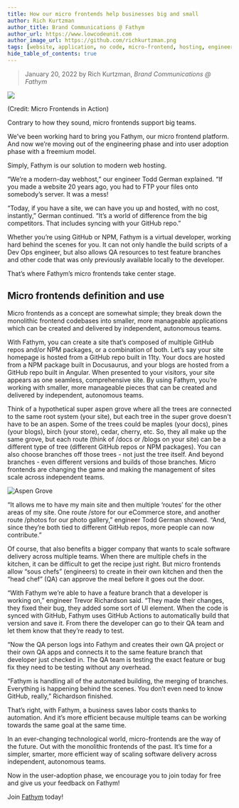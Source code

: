 ```yaml
---
title: How our micro frontends help businesses big and small
author: Rich Kurtzman
author_title: Brand Communications @ Fathym
author_url: https://www.lowcodeunit.com
author_image_url: https://github.com/richkurtzman.png
tags: [website, application, no code, micro-frontend, hosting, engineering]
hide_table_of_contents: true
---
```


> January 20, 2022 by Rich Kurtzman, _Brand Communications @ Fathym_

![](/img/MFERAngularSvelteAngularDocu.png) 

(Credit: Micro Frontends in Action)

Contrary to how they sound, micro frontends support big teams.  

We’ve been working hard to bring you Fathym, our micro frontend platform. And now we’re moving out of the engineering phase and into user adoption phase with a freemium model.  

Simply, Fathym is our solution to modern web hosting.  

“We’re a modern-day webhost,” our engineer Todd German explained. “If you made a website 20 years ago, you had to FTP your files onto somebody’s server. It was a mess!  

“Today, if you have a site, we can have you up and hosted, with no cost, instantly,” German continued. “It’s a world of difference from the big competitors. That includes syncing with your GitHub repo.” 

Whether you’re using GitHub or NPM, Fathym is a virtual developer, working hard behind the scenes for you. It can not only handle the build scripts of a Dev Ops engineer, but also allows QA resources to test feature branches and other code that was only previously available locally to the developer.  

That’s where Fathym’s micro frontends take center stage.  
## Micro frontends definition and use 

Micro frontends as a concept are somewhat simple; they break down the monolithic frontend codebases into smaller, more manageable applications which can be created and delivered by independent, autonomous teams.  

With Fathym, you can create a site that’s composed of multiple GitHub repos and/or NPM packages, or a combination of both. Let’s say your site homepage is hosted from a GitHub repo built in 11ty. Your docs are hosted from a NPM package built in Docusaurus, and your blogs are hosted from a GitHub repo built in Angular. When presented to your visitors, your site appears as one seamless, comprehensive site. By using Fathym, you’re working with smaller, more manageable pieces that can be created and delivered by independent, autonomous teams. 

Think of a hypothetical super aspen grove where all the trees are connected to the same root system (your site), but each tree in the super grove doesn't have to be an aspen. Some of the trees could be maples (your docs), pines (your blogs), birch (your store), cedar, cherry, etc. So, they all make up the same grove, but each route (think of /docs or /blogs on your site) can be a different type of tree (different GitHub repos or NPM packages). You can also choose branches off those trees - not just the tree itself. And beyond branches - even different versions and builds of those branches. Micro frontends are changing the game and making the management of sites scale across independent teams. 

![Aspen Grove](/img/AdobeStock_102372931_Preview.jpeg)  

 “It allows me to have my main site and then multiple ‘routes’ for the other areas of my site. One route /store for our eCommerce store, and another route /photos for our photo gallery,” engineer Todd German showed. “And, since they’re both tied to different GitHub repos, more people can now contribute.” 

Of course, that also benefits a bigger company that wants to scale software delivery across multiple teams. When there are multiple chefs in the kitchen, it can be difficult to get the recipe just right. But micro frontends allow “sous chefs” (engineers) to create in their own kitchen and then the “head chef” (QA) can approve the meal before it goes out the door.  

“With Fathym we’re able to have a feature branch that a developer is working on,” engineer Trevor Richardson said. “They made their changes, they fixed their bug, they added some sort of UI element. When the code is synced with GitHub, Fathym uses GitHub Actions to automatically build that version and save it. From there the developer can go to their QA team and let them know that they’re ready to test.  

“Now the QA person logs into Fathym and creates their own QA project or their own QA apps and connects it to the same feature branch that developer just checked in. The QA team is testing the exact feature or bug fix they need to be testing without any overhead. 

“Fathym is handling all of the automated building, the merging of branches. Everything is happening behind the scenes. You don’t even need to know GitHub, really,” Richardson finished. 

That’s right, with Fathym, a business saves labor costs thanks to automation. And it’s more efficient because multiple teams can be working towards the same goal at the same time.  

In an ever-changing technological world, micro-frontends are the way of the future. Out with the monolithic frontends of the past. It’s time for a simpler, smarter, more efficient way of scaling software delivery across independent, autonomous teams.  

Now in the user-adoption phase, we encourage you to join today for free and give us your feedback on Fathym! 

Join [Fathym](https://www.fathym.com/dashboard) today!

